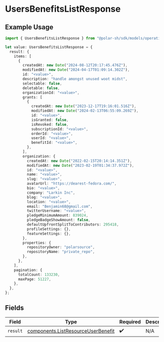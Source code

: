 # UsersBenefitsListResponse

## Example Usage

```typescript
import { UsersBenefitsListResponse } from "@polar-sh/sdk/models/operations";

let value: UsersBenefitsListResponse = {
  result: {
    items: [
      {
        createdAt: new Date("2024-08-12T20:17:45.476Z"),
        modifiedAt: new Date("2024-04-17T01:09:14.302Z"),
        id: "<value>",
        description: "handle amongst unused woot midst",
        selectable: false,
        deletable: false,
        organizationId: "<value>",
        grants: [
          {
            createdAt: new Date("2023-12-17T19:16:01.516Z"),
            modifiedAt: new Date("2024-02-13T06:55:09.269Z"),
            id: "<value>",
            isGranted: false,
            isRevoked: false,
            subscriptionId: "<value>",
            orderId: "<value>",
            userId: "<value>",
            benefitId: "<value>",
          },
        ],
        organization: {
          createdAt: new Date("2022-02-15T20:14:14.351Z"),
          modifiedAt: new Date("2023-02-19T01:34:37.972Z"),
          id: "<value>",
          name: "<value>",
          slug: "<value>",
          avatarUrl: "https://dearest-fedora.com/",
          bio: "<value>",
          company: "Larkin Inc",
          blog: "<value>",
          location: "<value>",
          email: "Benjamin68@gmail.com",
          twitterUsername: "<value>",
          pledgeMinimumAmount: 839024,
          pledgeBadgeShowAmount: false,
          defaultUpfrontSplitToContributors: 295418,
          profileSettings: {},
          featureSettings: {},
        },
        properties: {
          repositoryOwner: "polarsource",
          repositoryName: "private_repo",
        },
      },
    ],
    pagination: {
      totalCount: 133230,
      maxPage: 51227,
    },
  },
};
```

## Fields

| Field                                                                                    | Type                                                                                     | Required                                                                                 | Description                                                                              |
| ---------------------------------------------------------------------------------------- | ---------------------------------------------------------------------------------------- | ---------------------------------------------------------------------------------------- | ---------------------------------------------------------------------------------------- |
| `result`                                                                                 | [components.ListResourceUserBenefit](../../models/components/listresourceuserbenefit.md) | :heavy_check_mark:                                                                       | N/A                                                                                      |